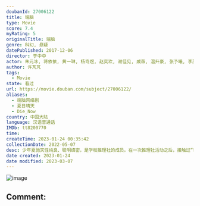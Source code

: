 ```yaml
---
doubanId: 27006122
title: 端脑
type: Movie
score: 7.4
myRating: 5
originalTitle: 端脑
genre: 科幻, 悬疑
datePublished: 2017-12-06
director: 于中中
actor: 朱元冰, 蒋依依, 黄一琳, 杨奇煜, 赵奕欢, 谢佳见, 戚薇, 温升豪, 张予曦, 李茂, 弦子, 杜姸, 汪苏泷, 李佳颖, 代乐乐, 衣云鹤, 刘维, 施羽, 郝率, 王霏, 吴亚衡, 李诗妍, 陈安娜, 王文轩
author: 许芃芃
tags:
  - Movie
state: 看过
url: https://movie.douban.com/subject/27006122/
aliases:
  - 端脑网络剧
  - 夏日晴天
  - Die_Now
country: 中国大陆
language: 汉语普通话
IMDb: tt8200770
time: 
createTime: 2023-01-24 00:35:42
collectionDate: 2022-05-07
desc: 少年夏驰天性纯良、聪明缜密，是学校推理社的成员。在一次推理社活动之后，接触过“季陆案件”的夏驰女友——晴知神秘失踪，为了寻找晴知，夏驰和好友孟秦无意中发现了一个名为“端脑”的虚拟游戏组织，并一起进入了...
date created: 2023-01-24
date modified: 2023-03-07
---
```


![image](p2505851891.jpg)

Comment:
---
